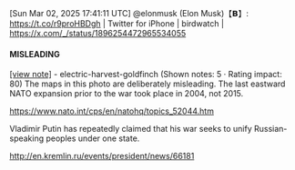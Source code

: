 [Sun Mar 02, 2025 17:41:11 UTC] @elonmusk (Elon Musk)【𝗕】: https://t.co/r9proHBDgh | Twitter for iPhone | birdwatch | https://x.com/_/status/1896254472965534055

#### MISLEADING

[[view note]](https://x.com/i/birdwatch/n/1896257808489758870) - electric-harvest-goldfinch (Shown notes: 5 · Rating impact: 80)
The maps in this photo are deliberately misleading. The last eastward NATO expansion prior to the war took place in 2004, not 2015.

https://www.nato.int/cps/en/natohq/topics_52044.htm

Vladimir Putin has repeatedly claimed that his war seeks to unify Russian-speaking peoples under one state.  

http://en.kremlin.ru/events/president/news/66181
